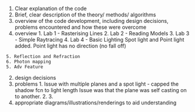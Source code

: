 1. Clear explanation of the code
2. Brief, clear description of the theory/ methods/ algorithms
3. overview of the code development, including design decisions, problems encountered and how these were overcome
  1. overview
    1. Lab 1 - Rasterising Lines
    2. Lab 2 - Reading Models
    3. Lab 3 - Simple Raytracing
    4. Lab 4 - Basic Lighting
      Spot light and Point light added. Point light has no direction (no fall off)

    5. Reflection and Refraction    
    6. Photon mapping
    5. Adv Feature

  2. design decisions
  2. problems
    1.  Issue with multiple planes and a spot light - capped the shadow fcn to light length
      Issue was that the plane was self casting on to another.
    2.
    3.
4. appropriate diagrams/illustrations/renderings to aid understanding
